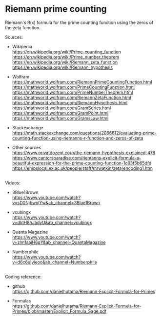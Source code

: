 # Riemann prime counting
Riemann's R(x) formula for the prime counting function using the zeros of the zeta function.

Sources:

*   Wikipedia \
    https://en.wikipedia.org/wiki/Prime-counting_function \
    https://en.wikipedia.org/wiki/Prime_number_theorem \
    https://en.wikipedia.org/wiki/Riemann_zeta_function \
    https://en.wikipedia.org/wiki/Riemann_hypothesis

*   Wolfram \
    https://mathworld.wolfram.com/RiemannPrimeCountingFunction.html
    https://mathworld.wolfram.com/PrimeCountingFunction.html
    https://mathworld.wolfram.com/PrimeNumberTheorem.html
    https://mathworld.wolfram.com/RiemannZetaFunction.html
    https://mathworld.wolfram.com/RiemannHypothesis.html
    https://mathworld.wolfram.com/GramSeries.html
    https://mathworld.wolfram.com/GramPoint.html
    https://mathworld.wolfram.com/GramsLaw.html

*   Stackexchange \
    https://math.stackexchange.com/questions/2066612/evaluating-prime-counting-function-using-riemanns-r-function-and-zeros-of-zeta


*   Other sources \
    https://www.privatdozent.co/p/the-riemann-hypothesis-explained-478
    https://www.cantorsparadise.com/riemanns-explicit-formula-a-beautiful-expression-for-the-prime-counting-function-1c83f5b65dfd
    https://empslocal.ex.ac.uk/people/staff/mrwatkin/zeta/encoding1.htm
    
\
Videos:

*   3Blue1Brown \
    https://www.youtube.com/watch?v=sD0NjbwqlYw&ab_channel=3Blue1Brown
    
*   vcubingx \
    https://www.youtube.com/watch?v=dktH8hJadyU&ab_channel=vcubingx
    
*   Quanta Magazine \
    https://www.youtube.com/watch?v=zlm1aajH6gY&ab_channel=QuantaMagazine
    
*   Numberphile \
    https://www.youtube.com/watch?v=d6c6uIyieoo&ab_channel=Numberphile

\
Coding reference:

*   github \
    https://github.com/danielhutama/Riemann-Explicit-Formula-for-Primes
    
*   Formulas \
    https://github.com/danielhutama/Riemann-Explicit-Formula-for-Primes/blob/master/Explicit_Formula_Sage.pdf